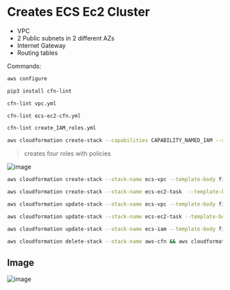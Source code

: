 # Creates ECS Ec2 Cluster 

* VPC
* 2 Public subnets in 2 different AZs
* Internet Gateway
* Routing tables

Commands:  


```bash
aws configure
```

```bash
pip3 install cfn-lint
```

```bash
cfn-lint vpc.yml
```

```bash
cfn-lint ecs-ec2-cfn.yml
```

```bash
cfn-lint create_IAM_roles.yml
```

```bash
aws cloudformation create-stack --capabilities CAPABILITY_NAMED_IAM --stack-name ecs-iam  --template-body file://./create_IAM_roles.yml --profile <profile_name>
```

> creates four roles with policies

![image](https://user-images.githubusercontent.com/66196388/184866623-18d7b2aa-9bcc-4b23-b77b-3c6d5c1e66b5.png)


```bash
aws cloudformation create-stack --stack-name ecs-vpc --template-body file://./vpc.yml --profile <profile_name>
```

```bash
aws cloudformation create-stack --stack-name ecs-ec2-task  --template-body file://./ecs-ec2-cfn.yml --profile <profile_name>
```

```bash
aws cloudformation update-stack --stack-name ecs-vpc --template-body file://./vpc.yml
```

```bash
aws cloudformation update-stack --stack-name ecs-ec2-task --template-body file://./ecs-ec2-cfn.yml
```

```bash
aws cloudformation update-stack --stack-name ecs-iam --template-body file://./create_IAM_roles.yml
```

```bash
aws cloudformation delete-stack --stack-name aws-cfn && aws cloudformation delete-stack --stack-name ecs-ec2-cfn.yml
```


## Image

![image](https://user-images.githubusercontent.com/66196388/183415024-b7bca886-f6be-4487-8101-72c839380924.png)

